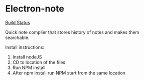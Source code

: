 # Electron-note

[Build Status](https://img.shields.io/badge/Build-in%20progres-brightgreen.svg)

Quick note complier that stores history of notes and makes them searchable. 

Install instructions:

1. Install nodeJS
2. CD to location of the files
3. Run NPM install
4. After npm install run NPM start from the same location
